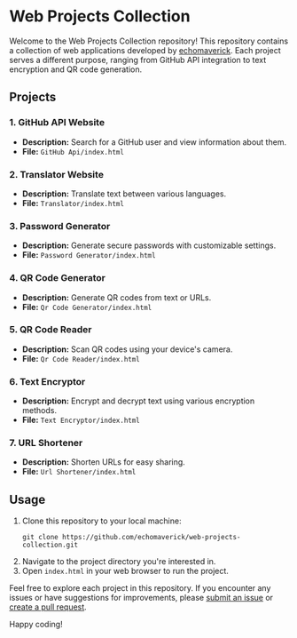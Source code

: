 # Web Projects Collection

Welcome to the Web Projects Collection repository! This repository contains a collection of web applications developed by [echomaverick](https://github.com/echomaverick). Each project serves a different purpose, ranging from GitHub API integration to text encryption and QR code generation.

## Projects

### 1. GitHub API Website
- **Description:** Search for a GitHub user and view information about them.
- **File:** `GitHub Api/index.html`

### 2. Translator Website
- **Description:** Translate text between various languages.
- **File:** `Translator/index.html`

### 3. Password Generator
- **Description:** Generate secure passwords with customizable settings.
- **File:** `Password Generator/index.html`

### 4. QR Code Generator
- **Description:** Generate QR codes from text or URLs.
- **File:** `Qr Code Generator/index.html`

### 5. QR Code Reader
- **Description:** Scan QR codes using your device's camera.
- **File:** `Qr Code Reader/index.html`

### 6. Text Encryptor
- **Description:** Encrypt and decrypt text using various encryption methods.
- **File:** `Text Encryptor/index.html`

### 7. URL Shortener
- **Description:** Shorten URLs for easy sharing.
- **File:** `Url Shortener/index.html`

## Usage
1. Clone this repository to your local machine:
    ```
    git clone https://github.com/echomaverick/web-projects-collection.git
    ```
2. Navigate to the project directory you're interested in.
3. Open `index.html` in your web browser to run the project.

Feel free to explore each project in this repository. If you encounter any issues or have suggestions for improvements, please [submit an issue](https://github.com/echomaverick/web-projects-collection/issues) or [create a pull request](https://github.com/echomaverick/web-projects-collection/pulls).

Happy coding!
